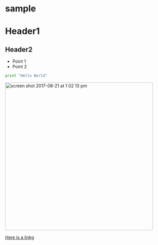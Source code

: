 # sample

# Header1

## Header2

* Point 1
* Point 2

```python
print "Hello World"
```
<img width="478" alt="screen shot 2017-08-21 at 1 02 13 pm" src="https://user-images.githubusercontent.com/35939416/37998581-16341808-31ed-11e8-888c-2d5685dfa993.png">

[Here is a linkg](https://www.google.com)
